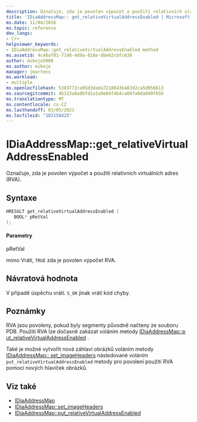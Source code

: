 ```yaml
---
description: Označuje, zda je povolen výpočet a použití relativních virtuálních adres (RVA).
title: 'IDiaAddressMap:: get_relativeVirtualAddressEnabled | Microsoft Docs'
ms.date: 11/04/2016
ms.topic: reference
dev_langs:
- C++
helpviewer_keywords:
- IDiaAddressMap::get_relativeVirtualAddressEnabled method
ms.assetid: 4c48af81-7148-4d9a-818e-dbe62cbfc638
author: mikejo5000
ms.author: mikejo
manager: jmartens
ms.workload:
- multiple
ms.openlocfilehash: 5383772ca95d3dada7218643b483d2ca5d056613
ms.sourcegitcommit: 4b323a8a8bfd1a1a9e84f4b4ca88fa8da690f656
ms.translationtype: MT
ms.contentlocale: cs-CZ
ms.lasthandoff: 03/05/2021
ms.locfileid: "102158425"
---
```

# <a name="idiaaddressmapget_relativevirtualaddressenabled"></a>IDiaAddressMap::get_relativeVirtualAddressEnabled
Označuje, zda je povolen výpočet a použití relativních virtuálních adres (RVA).

## <a name="syntax"></a>Syntaxe

```C++
HRESULT get_relativeVirtualAddressEnabled ( 
   BOOL* pRetVal
);
```

#### <a name="parameters"></a>Parametry
 pRetVal

mimo Vrátí, `TRUE` zda je povolen výpočet RVA.

## <a name="return-value"></a>Návratová hodnota
 V případě úspěchu vrátí. `S_OK` jinak vrátí kód chyby.

## <a name="remarks"></a>Poznámky
 RVA jsou povoleny, pokud byly segmenty původně načteny ze souboru PDB. Použití RVA lze dočasně zakázat voláním metody [IDiaAddressMap::p ut_relativeVirtualAddressEnabled](../../debugger/debug-interface-access/idiaaddressmap-put-relativevirtualaddressenabled.md) .

 Také je možné vytvořit nová záhlaví obrázků voláním metody [IDiaAddressMap:: set_imageHeaders](../../debugger/debug-interface-access/idiaaddressmap-set-imageheaders.md) následované voláním `put_relativeVirtualAddressEnabled` metody pro povolení použití RVA pomocí nových hlaviček obrázků.

## <a name="see-also"></a>Viz také
- [IDiaAddressMap](../../debugger/debug-interface-access/idiaaddressmap.md)
- [IDiaAddressMap::set_imageHeaders](../../debugger/debug-interface-access/idiaaddressmap-set-imageheaders.md)
- [IDiaAddressMap::put_relativeVirtualAddressEnabled](../../debugger/debug-interface-access/idiaaddressmap-put-relativevirtualaddressenabled.md)
